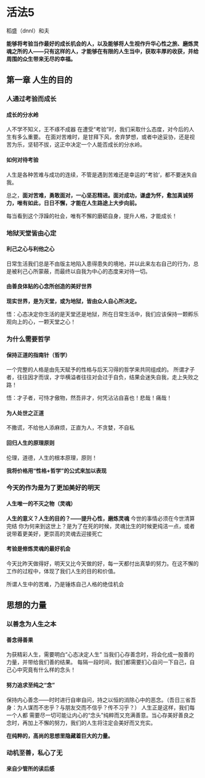 # 活法5
稻盛（dnnl）和夫

**能够将考验当作最好的成长机会的人，以及能够将人生视作升华心性之旅、磨炼灵魂之所的人——只有这样的人，才能够在有限的人生当中，获取丰厚的收获，并给周围的众生带来无尽的幸福。**

## 第一章 人生的目的
### 人通过考验而成长
#### 成长的分水岭
人不学不知义，王不琢不成器
在遭受“考验”时，我们采取什么态度，对今后的人生有多么重要。
在面对苦难时，是甘拜下风，舍弃梦想，或者中途妥协，还是视苦为乐，坚韧不拔，这正中决定一个人能否成长的分水岭。
#### 如何对待考验
人生是各种苦难与成功的连续，不管是遇到苦难还是幸运的“考验‘，都不要迷失自我。

总之，**面对苦难，勇敢面对，一心坚忍精进。面对成功，谦虚为怀，愈加真诚努力，唯有如此，日日不懈，才能在人生路途上大步向前。**

每当看到这个浮躁的社会，唯有不懈的磨砺自身，提升人格，才能成长！

### 地狱天堂皆由心定
#### 利己之心与利他之心
日常生活我们总是不由版主地陷入患得患失的境地，并以此来左右自己的行为，总是被利己心所蒙蔽，而最终以自我为中心的态度来对待一切。
#### 由善良体贴的心念所创造的美好世界
**现实世界，是为天堂，或为地狱，皆由众人自心所决定。**

悟：心态决定你生活的是天堂还是地狱，所在日常生活中，我们应该保持一颗孵乐观向上的心，一颗天堂之心！

### 为什么需要哲学
#### 保持正道的指南针（哲学）
一个完整的人格是由先天赋予的性格与后天习得的哲学来共同组成的。
所谓才子者，往往因才而误，才华横溢者往往对会过于自负，结果会迷失自我，走上失败之路！

悟：才子者，可恃才傲物，然吾非才，何凭沾沾自喜也！悲哉！痛哉！

####  为人处世之正道
不撒谎，不给他人添麻烦，正直为人，不贪婪，不自私
#### 回归人生的原理原则
伦理，道德，人生的根本原理，原则！

**我将价格用“性格+哲学”的公式来加以表现**

### 今天的作为是为了更加美好的明天
#### 人生唯一的不灭之物（灵魂）
**人生的意义？人生的目的？——提升心性，磨炼灵魂**
今世的事情必须在今世清算完结
你为何来到这世上？是为了在死的时候，灵魂比生的时候更纯洁一点，或者说带着更美好，更崇高的灵魂去迎接死亡
#### 考验是修炼灵魂的最好机会
今天比昨天做得好，明天又比今天做的好，每一天都付出真挚的努力。在这不懈的工作的过程中，体现了我们人生的目的和价值。

所谓人生中的苦难，乃是锤炼自己人格的绝佳机会

## 思想的力量
### 以善念为人生之本
#### 善念得善果
为获精彩人生，需要明白“心态决定人生”
当我们心存善念时，将会化成一股善的力量，并带给我们善的结果。
每隔一段时间，我们都需要扪心自问一下自己，自己心中究竟有什么样的念头！

#### 努力追求至纯之“念”
保持内心善念——时时进行自审自问，持之以恒的消除心中的恶念。（吾日三省吾身：为人谋而不忠乎？与朋友交而不信乎？传不习乎？）
人生正是这样，我们每一个人都 需要尽一切可能让内心的“念头”纯粹而又充满善意。当心存美好善良之念时，再加上不懈的努力，我们的人生将注定会美好而又充实。

**在纯粹的，高尚的思想里隐藏着巨大的力量。**

### 动机至善，私心了无
#### 来自少管所的读后感

